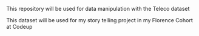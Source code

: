 This repository will be used for data manipulation with the Teleco dataset

This dataset will be used for my story telling project in my Florence Cohort at Codeup